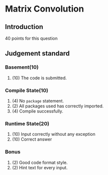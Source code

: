 # Matrix Convolution

## Introduction

40 points for this question

## Judgement standard

### Basement(10)

1. (10) The code is submitted.

### Compile State(10)

1. (4) No `package` statement.
2. (2) All packages used has correctly imported.
3. (4) Compile successfully.

### Runtime State(20)

1. (10) Input correctly without any exception
2. (10) Correct answer 

### Bonus

1. (2) Good code format style.
2. (2) Hint text for every input.